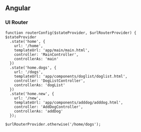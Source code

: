 ## Angular
### UI Router

    function routerConfig($stateProvider, $urlRouterProvider) {
    $stateProvider
      .state('home', {
        url: '/home',
        templateUrl: 'app/main/main.html',
        controller: 'MainController',
        controllerAs: 'main'
      })
      .state('home.dogs', {
        url: '/dogs',
        templateUrl: 'app/components/doglist/doglist.html',
        controller: 'DogListController',
        controllerAs: 'dogList'
      })
      .state('home.new', {
        url: '/new',
        templateUrl: 'app/components/adddog/adddog.html',
        controller: 'AddDogController',
        controllerAs: 'addDog'
      });

    $urlRouterProvider.otherwise('/home/dogs');
